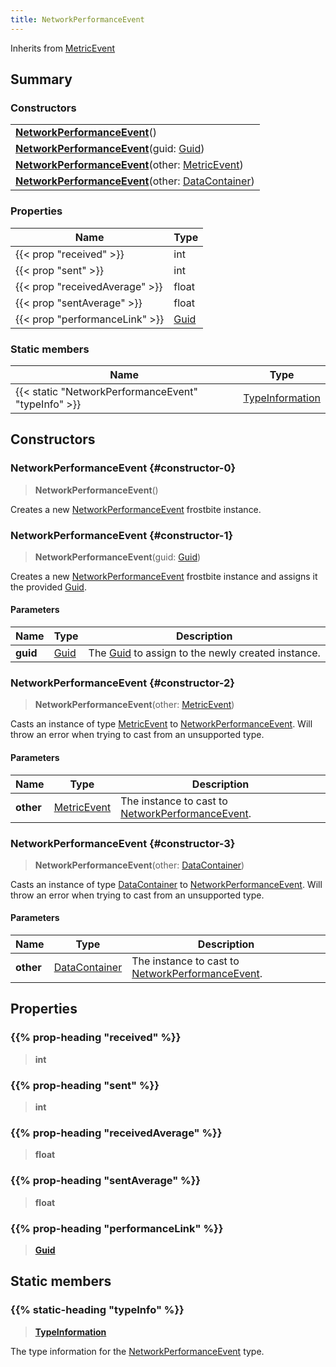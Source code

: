 ```yaml
---
title: NetworkPerformanceEvent
---
```


Inherits from [MetricEvent](/vext/ref/fb/metricevent)

## Summary

### Constructors

|  |
| --- |
| **[NetworkPerformanceEvent](#constructor-0)**() |
| **[NetworkPerformanceEvent](#constructor-1)**(guid: [Guid](/vext/ref/shared/type/guid)) |
| **[NetworkPerformanceEvent](#constructor-2)**(other: [MetricEvent](/vext/ref/fb/metricevent)) |
| **[NetworkPerformanceEvent](#constructor-3)**(other: [DataContainer](/vext/ref/shared/type/datacontainer)) |

### Properties

| Name | Type |
| ---- | ---- |
| {{< prop "received" >}} | int |
| {{< prop "sent" >}} | int |
| {{< prop "receivedAverage" >}} | float |
| {{< prop "sentAverage" >}} | float |
| {{< prop "performanceLink" >}} | [Guid](/vext/ref/shared/type/guid) |

### Static members

| Name | Type |
| ---- | ---- |
| {{< static "NetworkPerformanceEvent" "typeInfo" >}} | [TypeInformation](/vext/ref/shared/type/typeinformation) |

## Constructors

### NetworkPerformanceEvent {#constructor-0}

> **NetworkPerformanceEvent**()

Creates a new [NetworkPerformanceEvent](/vext/ref/fb/networkperformanceevent) frostbite instance.

### NetworkPerformanceEvent {#constructor-1}

> **NetworkPerformanceEvent**(guid: [Guid](/vext/ref/shared/type/guid))

Creates a new [NetworkPerformanceEvent](/vext/ref/fb/networkperformanceevent) frostbite instance and assigns it the provided [Guid](/vext/ref/shared/type/guid).

#### Parameters

| Name | Type | Description |
| ---- | ---- | ----------- |
| **guid** | [Guid](/vext/ref/shared/type/guid) | The [Guid](/vext/ref/shared/type/guid) to assign to the newly created instance. |

### NetworkPerformanceEvent {#constructor-2}

> **NetworkPerformanceEvent**(other: [MetricEvent](/vext/ref/fb/metricevent))

Casts an instance of type [MetricEvent](/vext/ref/fb/metricevent) to [NetworkPerformanceEvent](/vext/ref/fb/networkperformanceevent). Will throw an error when trying to cast from an unsupported type.

#### Parameters

| Name | Type | Description |
| ---- | ---- | ----------- |
| **other** | [MetricEvent](/vext/ref/fb/metricevent) | The instance to cast to [NetworkPerformanceEvent](/vext/ref/fb/networkperformanceevent). |

### NetworkPerformanceEvent {#constructor-3}

> **NetworkPerformanceEvent**(other: [DataContainer](/vext/ref/shared/type/datacontainer))

Casts an instance of type [DataContainer](/vext/ref/shared/type/datacontainer) to [NetworkPerformanceEvent](/vext/ref/fb/networkperformanceevent). Will throw an error when trying to cast from an unsupported type.

#### Parameters

| Name | Type | Description |
| ---- | ---- | ----------- |
| **other** | [DataContainer](/vext/ref/shared/type/datacontainer) | The instance to cast to [NetworkPerformanceEvent](/vext/ref/fb/networkperformanceevent). |

## Properties

### {{% prop-heading "received" %}}

> **int**

### {{% prop-heading "sent" %}}

> **int**

### {{% prop-heading "receivedAverage" %}}

> **float**

### {{% prop-heading "sentAverage" %}}

> **float**

### {{% prop-heading "performanceLink" %}}

> **[Guid](/vext/ref/shared/type/guid)**

## Static members

### {{% static-heading "typeInfo" %}}

> **[TypeInformation](/vext/ref/shared/type/typeinformation)**

The type information for the [NetworkPerformanceEvent](/vext/ref/fb/networkperformanceevent) type.

